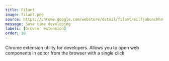 ```yaml
---
title: Filant
image: filant.png
source: https://chrome.google.com/webstore/detail/filant/eilfjabonchhnfknjldhlbedoimgdkfp
message: Save time developing
labels: [browser extension]
order: 10
---
```


Chrome extension utility for developers. Allows you to open web components in editor from the browser with a single click
